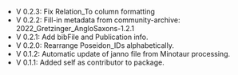 - V 0.2.3: Fix Relation_To column formatting
- V 0.2.2: Fill-in metadata from community-archive: 2022_Gretzinger_AngloSaxons-1.2.1
- V 0.2.1: Add bibFile and Publication info.
- V 0.2.0: Rearrange Poseidon_IDs alphabetically.
- V 0.1.2: Automatic update of janno file from Minotaur processing.
- V 0.1.1: Added self as contributor to package.
